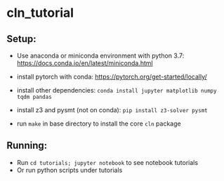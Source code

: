 # cln_tutorial

## Setup:

- Use anaconda or miniconda environment with python 3.7: https://docs.conda.io/en/latest/miniconda.html

- install pytorch with conda: https://pytorch.org/get-started/locally/ 

- install other dependencies: `conda install jupyter matplotlib numpy tqdm pandas`
- install z3 and pysmt (not on conda): `pip install z3-solver pysmt`
- run `make` in base directory to install the core `cln` package


## Running:
- Run `cd tutorials; jupyter notebook` to see notebook tutorials
- Or run python scripts under tutorials
